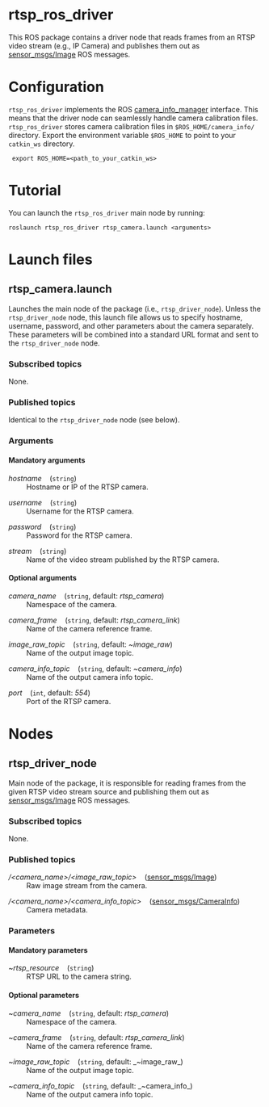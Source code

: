 # rtsp_ros_driver

This ROS package contains a driver node that reads frames from an RTSP video stream (e.g., IP Camera) and publishes them out as [sensor_msgs/Image](http://docs.ros.org/api/sensor_msgs/html/msg/Image.html) ROS messages.


# Configuration

`rtsp_ros_driver` implements the ROS [camera_info_manager](http://wiki.ros.org/camera_info_manager_py) interface.
This means that the driver node can seamlessly handle camera calibration files. `rtsp_ros_driver` stores camera
calibration files in `$ROS_HOME/camera_info/` directory. Export the environment variable `$ROS_HOME` to point to
your `catkin_ws` directory.

```
 export ROS_HOME=<path_to_your_catkin_ws>
```


# Tutorial

You can launch the `rtsp_ros_driver` main node by running:

```
roslaunch rtsp_ros_driver rtsp_camera.launch <arguments>
```


# Launch files

## rtsp_camera.launch
Launches the main node of the package (i.e., `rtsp_driver_node`). Unless the `rtsp_driver_node` node, this launch file allows us to specify hostname, username, password, and other parameters about the camera separately. These parameters will be combined into a standard URL format and sent to the `rtsp_driver_node` node.

### Subscribed topics
None.

### Published topics
Identical to the `rtsp_driver_node` node (see below).

### Arguments

#### Mandatory arguments

_hostname_
  &nbsp;&nbsp;
  (`string`)
<br/>
    &nbsp;&nbsp;&nbsp;&nbsp;&nbsp;&nbsp;&nbsp;&nbsp; 
    Hostname or IP of the RTSP camera.
    <br/> 

_username_
  &nbsp;&nbsp;
  (`string`)
<br/>
    &nbsp;&nbsp;&nbsp;&nbsp;&nbsp;&nbsp;&nbsp;&nbsp; 
    Username for the RTSP camera.
    <br/>     

_password_
  &nbsp;&nbsp;
  (`string`)
<br/>
    &nbsp;&nbsp;&nbsp;&nbsp;&nbsp;&nbsp;&nbsp;&nbsp; 
    Password for the RTSP camera.
    <br/>    

_stream_
  &nbsp;&nbsp;
  (`string`)
<br/>
    &nbsp;&nbsp;&nbsp;&nbsp;&nbsp;&nbsp;&nbsp;&nbsp; 
    Name of the video stream published by the RTSP camera.
    <br/>    
    

#### Optional arguments

_camera\_name_
  &nbsp;&nbsp;
  (`string`, default: _rtsp\_camera_)
<br/>
    &nbsp;&nbsp;&nbsp;&nbsp;&nbsp;&nbsp;&nbsp;&nbsp; 
    Namespace of the camera.
    <br/>

_camera\_frame_
  &nbsp;&nbsp;
  (`string`, default: _rtsp\_camera\_link_)
<br/>
    &nbsp;&nbsp;&nbsp;&nbsp;&nbsp;&nbsp;&nbsp;&nbsp; 
    Name of the camera reference frame.
    <br/>

_image\_raw\_topic_
  &nbsp;&nbsp;
  (`string`, default: _~image\_raw_)
<br/>
    &nbsp;&nbsp;&nbsp;&nbsp;&nbsp;&nbsp;&nbsp;&nbsp; 
    Name of the output image topic.
    <br/> 

_camera\_info\_topic_
  &nbsp;&nbsp;
  (`string`, default: _~camera\_info_)
<br/>
    &nbsp;&nbsp;&nbsp;&nbsp;&nbsp;&nbsp;&nbsp;&nbsp; 
    Name of the output camera info topic.
    <br/> 

_port_
  &nbsp;&nbsp;
  (`int`, default: _554_)
<br/>
    &nbsp;&nbsp;&nbsp;&nbsp;&nbsp;&nbsp;&nbsp;&nbsp; 
    Port of the RTSP camera.
    <br/>

    

# Nodes

## rtsp_driver_node
Main node of the package, it is responsible for reading frames from the given RTSP video stream source and publishing them out as [sensor_msgs/Image](http://docs.ros.org/api/sensor_msgs/html/msg/Image.html) ROS messages.

### Subscribed topics
None.

### Published topics

_/<camera\_name>/<image\_raw\_topic>_
  &nbsp;&nbsp;
  ([sensor_msgs/Image](http://docs.ros.org/api/sensor_msgs/html/msg/Image.html))
<br/>
    &nbsp;&nbsp;&nbsp;&nbsp;&nbsp;&nbsp;&nbsp;&nbsp; 
    Raw image stream from the camera.
    <br/>
    
_/<camera\_name>/<camera\_info\_topic>_
  &nbsp;&nbsp;
  ([sensor_msgs/CameraInfo](http://docs.ros.org/api/sensor_msgs/html/msg/CameraInfo.html))
<br/>
    &nbsp;&nbsp;&nbsp;&nbsp;&nbsp;&nbsp;&nbsp;&nbsp; 
    Camera metadata.
    <br/>

### Parameters

#### Mandatory parameters

~_rtsp\_resource_
  &nbsp;&nbsp;
  (`string`)
<br/>
    &nbsp;&nbsp;&nbsp;&nbsp;&nbsp;&nbsp;&nbsp;&nbsp; 
    RTSP URL to the camera string.
    <br/>


#### Optional parameters

~_camera\_name_
  &nbsp;&nbsp;
  (`string`, default: _rtsp\_camera_)
<br/>
    &nbsp;&nbsp;&nbsp;&nbsp;&nbsp;&nbsp;&nbsp;&nbsp; 
    Namespace of the camera.
    <br/>

~_camera\_frame_
  &nbsp;&nbsp;
  (`string`, default: _rtsp\_camera\_link_)
<br/>
    &nbsp;&nbsp;&nbsp;&nbsp;&nbsp;&nbsp;&nbsp;&nbsp; 
    Name of the camera reference frame.
    <br/>

~_image\_raw\_topic_
  &nbsp;&nbsp;
  (`string`, default: _~image\_raw_)
<br/>
    &nbsp;&nbsp;&nbsp;&nbsp;&nbsp;&nbsp;&nbsp;&nbsp; 
    Name of the output image topic.
    <br/> 

~_camera\_info\_topic_
  &nbsp;&nbsp;
  (`string`, default: _~camera\_info_)
<br/>
    &nbsp;&nbsp;&nbsp;&nbsp;&nbsp;&nbsp;&nbsp;&nbsp; 
    Name of the output camera info topic.
    <br/> 

